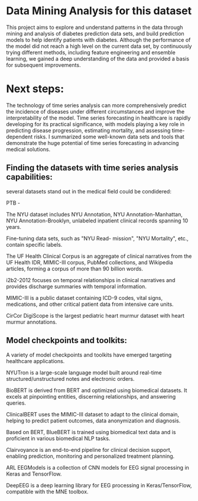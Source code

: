 # Data Mining Analysis for this dataset
This project aims to explore and understand patterns in the data through mining and analysis of diabetes prediction data sets, and build prediction models to help identify patients with diabetes. 
Although the performance of the model did not reach a high level on the current data set, by continuously trying different methods, including feature engineering and ensemble learning, we gained a deep understanding of the data and provided a basis for subsequent improvements.

# Next steps:
The technology of time series analysis can more comprehensively predict the incidence of diseases under different circumstances and improve the interpretability of the model.
Time series forecasting in healthcare is rapidly developing for its practical significance, with models playing a key role in predicting disease progression, estimating mortality, and assessing time-dependent risks. I summarized some well-known data sets and tools that demonstrate the huge potential of time series forecasting in advancing medical solutions.

## Finding the datasets with time series analysis capabilities:

several datasets stand out in the medical field could be condidered:

PTB -

The NYU dataset includes NYU Annotation, NYU Annotation-Manhattan, NYU Annotation-Brooklyn, unlabeled inpatient clinical records spanning 10 years.

Fine-tuning data sets, such as "NYU Read- mission", "NYU Mortality", etc., contain specific labels.

The UF Health Clinical Corpus is an aggregate of clinical narratives from the UF Health IDR, MIMIC-III corpus, PubMed collections, and Wikipedia articles, forming a corpus of more than 90 billion words.

i2b2-2012 focuses on temporal relationships in clinical narratives and provides discharge summaries with temporal information.

MIMIC-III is a public dataset containing ICD-9 codes, vital signs, medications, and other critical patient data from intensive care units.

CirCor DigiScope is the largest pediatric heart murmur dataset with heart murmur annotations.

## Model checkpoints and toolkits:

A variety of model checkpoints and toolkits have emerged targeting healthcare applications.

NYUTron is a large-scale language model built around real-time structured/unstructured notes and electronic orders.

BioBERT is derived from BERT and optimized using biomedical datasets. It excels at pinpointing entities, discerning relationships, and answering queries.

ClinicalBERT uses the MIMIC-III dataset to adapt to the clinical domain, helping to predict patient outcomes, data anonymization and diagnosis.

Based on BERT, BlueBERT is trained using biomedical text data and is proficient in various biomedical NLP tasks.

Clairvoyance is an end-to-end pipeline for clinical decision support, enabling prediction, monitoring and personalized treatment planning.

ARL EEGModels is a collection of CNN models for EEG signal processing in Keras and TensorFlow.

DeepEEG is a deep learning library for EEG processing in Keras/TensorFlow, compatible with the MNE toolbox.
